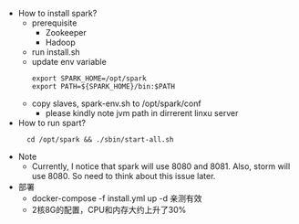 * How to install spark?
  * prerequisite
    * Zookeeper
    * Hadoop
  * run install.sh
  * update env variable
    ```
    export SPARK_HOME=/opt/spark
    export PATH=${SPARK_HOME}/bin:$PATH
    ```
  * copy slaves, spark-env.sh to /opt/spark/conf
    * please kindly note jvm path in dirrerent linxu server
* How to run spart?
    ```
      cd /opt/spark && ./sbin/start-all.sh
    ```
* Note
  * Currently, I notice that spark will use 8080 and 8081. Also, storm will use 8080. So need to think about this issue later.
* 部署
  * docker-compose -f install.yml up -d  亲测有效
  * 2核8G的配置，CPU和内存大约上升了30%